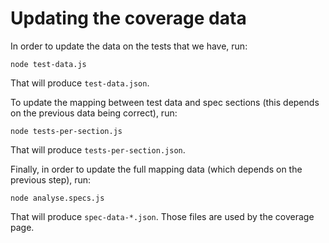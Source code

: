 
# Updating the coverage data

In order to update the data on the tests that we have, run:

    node test-data.js

That will produce `test-data.json`.

To update the mapping between test data and spec sections (this depends on
the previous data being correct), run:

    node tests-per-section.js

That will produce `tests-per-section.json`.

Finally, in order to update the full mapping data (which depends on the previous
step), run:

    node analyse.specs.js

That will produce `spec-data-*.json`. Those files are used by the coverage page.

